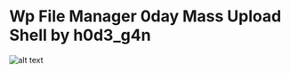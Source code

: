 # Wp File Manager 0day Mass Upload Shell by h0d3_g4n
![alt text](https://github.com/kiddenta911/wp-file-manager-0day-mass/blob/master/gambar.jpg)
